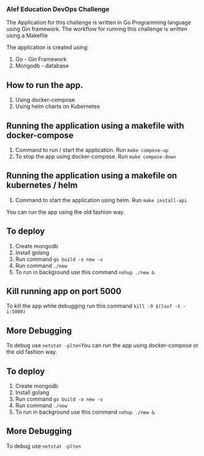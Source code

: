 ### Alef Education DevOps Challenge

The Application for this challenge is written in Go Programming language using Gin framework. The workflow for running this challenge is written using a Makefile

The application is created using: 

1. Go - Gin Framework 
2. Mongodb - database

## How to run the app. 
1. Using docker-compose 
2. Using helm charts on Kubernetes 

## Running the application using a makefile with docker-compose

1. Command to run / start the application. Run `make compose-up`
2. To stop the app using docker-compose. Run `make compose-down`

## Running the application using a makefile on kubernetes / helm

1. Command to start the application using helm. Run `make install-api`



You can run the app using the old fashion way.

## To deploy 

1. Create mongodb 
2. Install golang 
3. Run command `go build -o new -v`
4. Run command `./new` 
5. To run in background use this command `nohup ./new &`


## Kill running app on port 5000

To kill the app while debugging run this command `kill -9 $(lsof -t -i:5000)`

## More Debugging 

To debug use `netstat -plten`You can run the app using docker-compose or the old fashion way.

## To deploy 

1. Create mongodb 
2. Install golang 
3. Run command `go build -o new -v`
4. Run command `./new` 
5. To run in background use this command `nohup ./new &`

## More Debugging 

To debug use `netstat -plten`